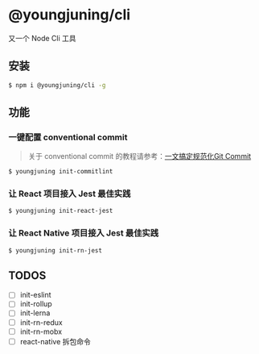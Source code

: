 # @youngjuning/cli

又一个 Node Cli 工具

## 安装

```sh
$ npm i @youngjuning/cli -g
```

## 功能

### 一键配置 conventional commit

> 关于 conventional commit 的教程请参考：[一文搞定规范化Git Commit](https://juejin.im/post/6877462747631026190)

```sh
$ youngjuning init-commitlint
```

### 让 React 项目接入 Jest 最佳实践

```sh
$ youngjuning init-react-jest
```

### 让 React Native 项目接入 Jest 最佳实践

```sh
$ youngjuning init-rn-jest
```

## TODOS

- [ ] init-eslint
- [ ] init-rollup
- [ ] init-lerna
- [ ] init-rn-redux
- [ ] init-rn-mobx
- [ ] react-native 拆包命令
